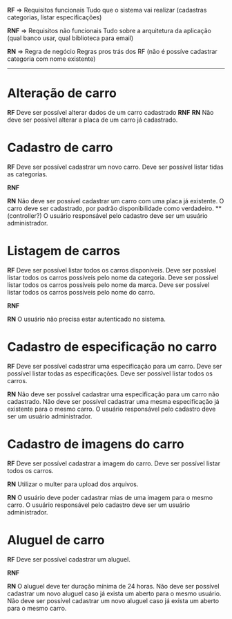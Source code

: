 **RF** => Requisitos funcionais
Tudo que o sistema vai realizar (cadastras categorias, listar especificações)

**RNF** => Requisitos não funcionais
Tudo sobre a arquitetura da aplicação (qual banco usar, qual biblioteca para email)

**RN** => Regra de negócio
Regras pros trás dos RF (não é possíve cadastrar categoria com nome existente)


-------------------------------------------------------

# Alteração de carro
**RF**
Deve ser possível alterar dados de um carro cadastrado
**RNF**
**RN**
Não deve ser possível alterar a placa de um carro já cadastrado.

# Cadastro de carro

**RF**
Deve ser possível cadastrar um novo carro.
Deve ser possível listar tidas as categorias.

**RNF**

**RN**
Não deve ser possível cadastrar um carro com uma placa já existente.
O carro deve ser cadastrado, por padrão disponibilidade como verdadeiro.
**(controller?) O usuário responsável pelo cadastro deve ser um usuário administrador.

# Listagem de carros

**RF**
Deve ser possível listar todos os carros disponíveis.
Deve ser possível listar todos os carros possíveis pelo nome da categoria.
Deve ser possível listar todos os carros possíveis pelo nome da marca.
Deve ser possível listar todos os carros possíveis pelo nome do carro.

**RNF**

**RN**
O usuário não precisa estar autenticado no sistema.


# Cadastro de especificação no carro

**RF**
Deve ser possível cadastrar uma especificação para um carro.
Deve ser possível listar todas as especificações.
Deve ser possível listar todos os carros.

**RN**
Não deve ser possível cadastrar uma especificação para um carro não cadastrado.
Não deve ser possível cadastrar uma mesma especificação já existente para o mesmo carro.
O usuário responsável pelo cadastro deve ser um usuário administrador.


# Cadastro de imagens do carro

**RF**
Deve ser possível cadastrar a imagem do carro.
Deve ser possível listar todos os carros.

**RN**
Utilizar o multer para upload dos arquivos.

**RN**
O usuário deve poder cadastrar mias de uma imagem para o mesmo carro.
O usuário responsável pelo cadastro deve ser um usuário administrador.

# Aluguel de carro

**RF**
Deve ser possível cadastrar um aluguel.

**RNF**

**RN**
O aluguel deve ter duração mínima de 24 horas.
Não deve ser possível cadastrar um novo aluguel caso já exista um aberto para o mesmo usuário.
Não deve ser possível cadastrar um novo aluguel caso já exista um aberto para o mesmo carro.

